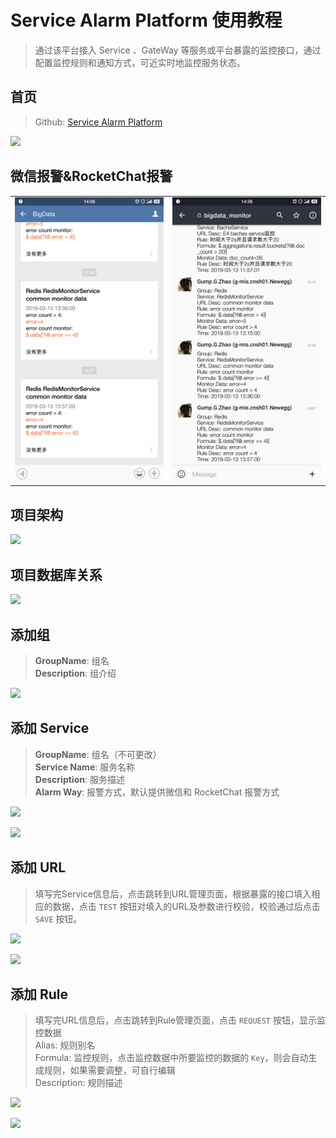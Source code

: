 # Service Alarm Platform 使用教程
> 通过该平台接入 Service 、GateWay 等服务或平台暴露的监控接口，通过配置监控规则和通知方式，可近实时地监控服务状态。

## 首页
> Github:  <a href="https://github.com/ngbdf/service-alarm-platform" target="_blank">Service Alarm Platform</a>

![](https://user-gold-cdn.xitu.io/2019/3/13/1697596a32916e42?w=1920&h=937&f=png&s=391442)

## 微信报警&RocketChat报警
<html>
  <table style="margin-left: auto; margin-right: auto;">
    <tr>
      <td>
        <img src="./docs/images/wechat-monitor.png"/>
      </td>
      <td>
        <img src="./docs/images/rocketchat-monitor.png"/>
      </td>
    </tr>
  </table>
</html>



## 项目架构

![](https://user-gold-cdn.xitu.io/2019/3/13/1697595a72eb5a71?w=952&h=509&f=png&s=19960)

## 项目数据库关系

![](https://user-gold-cdn.xitu.io/2019/3/13/1697595fb6433be9?w=958&h=569&f=png&s=10989)

## 添加组
> **GroupName**: 组名  
> **Description**: 组介绍

![](https://user-gold-cdn.xitu.io/2019/3/13/16975984f32ec3b6?w=1920&h=937&f=png&s=256888)


## 添加 Service
> **GroupName**: 组名（不可更改）  
> **Service Name**: 服务名称  
> **Description**: 服务描述  
> **Alarm Way**: 报警方式，默认提供微信和 RocketChat 报警方式

![](https://user-gold-cdn.xitu.io/2019/3/13/169759aa4a526018?w=1920&h=937&f=png&s=41967)

![](https://user-gold-cdn.xitu.io/2019/3/13/16975a02c524b597?w=1920&h=937&f=png&s=28974)

## 添加 URL
> 填写完Service信息后，点击跳转到URL管理页面，根据暴露的接口填入相应的数据，点击 ``TEST`` 按钮对填入的URL及参数进行校验，校验通过后点击 ``SAVE`` 按钮。

![](https://user-gold-cdn.xitu.io/2019/3/13/1697599cf3d25d61?w=1920&h=937&f=png&s=44361)

![](https://user-gold-cdn.xitu.io/2019/3/13/16975a058ee38197?w=1920&h=937&f=png&s=31345)

## 添加 Rule
> 填写完URL信息后，点击跳转到Rule管理页面，点击 ``REQUEST`` 按钮，显示监控数据  
> Alias: 规则别名  
> Formula: 监控规则，点击监控数据中所要监控的数据的 ``Key``，则会自动生成规则，如果需要调整，可自行编辑  
> Description: 规则描述

![](https://user-gold-cdn.xitu.io/2019/3/13/16975a46849f1272?w=1920&h=937&f=png&s=51050)

![](https://user-gold-cdn.xitu.io/2019/3/13/16975a89c9b783c8?w=1920&h=937&f=png&s=32697)

